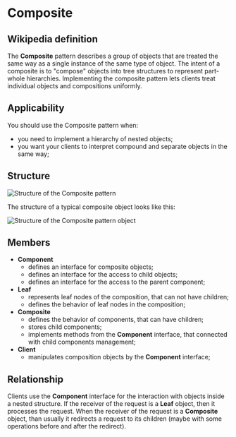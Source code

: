 # Composite

## Wikipedia definition

The **Composite** pattern describes a group of objects that are treated the same way as a single instance of the same type of object. The intent of a composite is to "compose" objects into tree structures to represent part-whole hierarchies. Implementing the composite pattern lets clients treat individual objects and compositions uniformly.

## Applicability

You should use the Composite pattern when:

- you need to implement a hierarchy of nested objects;
- you want your clients to interpret compound and separate objects in the same way;

## Structure

![Structure of the Composite pattern](https://konspekta.net/lektsianew/baza20/6785280435418.files/image021.gif)

The structure of a typical composite object looks like this:

![Structure of the Composite pattern object](https://flylib.com/books/2/505/1/html/2/pictures/compo073.gif)

## Members

- **Сomponent**
  - defines an interface for composite objects;
  - defines an interface for the access to child objects;
  - defines an interface for the access to the parent component;
- **Leaf**
  - represents leaf nodes of the composition, that can not have children;
  - defines the behavior of leaf nodes in the composition;
- **Composite**
  - defines the behavior of components, that can have children;
  - stores child components;
  - implements methods from the **Component** interface, that connected with child components management;
- **Client**
  - manipulates composition objects by the **Component** interface;

## Relationship

Clients use the **Component** interface for the interaction with objects inside a nested structure. If the receiver of the request is a **Leaf** object, then it processes the request. When the receiver of the request is a **Composite** object, than usually it redirects a request to its children (maybe with some operations before and after the redirect).
